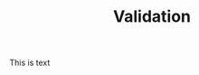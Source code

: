 

<html lang="en-ca">
<head>
  <meta charset="utf-8">
  <title>Validation</title>
  <link href="css/main.css" rel="stylesheet">
  </head>
  <body>
    <header>
      <h1>Validation</h1>
    </header>
    <main>
      <p class="thing">This is text</p>
     </main>
   
 </body
 </html>
